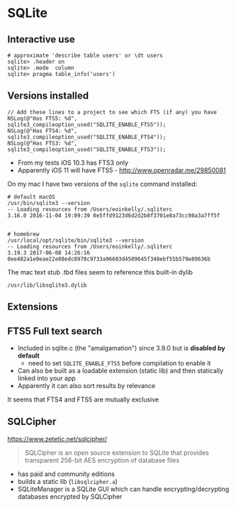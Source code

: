 # SQLite

## Interactive use

```
# approximate 'describe table users' or \dt users
sqlite> .header on
sqlite> .mode  column
sqlite> pragma table_info('users')
```

## Versions installed

```
// Add these lines to a project to see which FTS (if any) you have
NSLog(@"Has FTS5: %d", sqlite3_compileoption_used("SQLITE_ENABLE_FTS5"));
NSLog(@"Has FTS4: %d", sqlite3_compileoption_used("SQLITE_ENABLE_FTS4"));
NSLog(@"Has FTS3: %d", sqlite3_compileoption_used("SQLITE_ENABLE_FTS3"));
```

- From my tests iOS 10.3 has FTS3 only
- Apparently iOS 11 will have FTS5 - http://www.openradar.me/29850081

On my mac I have two versions of the `sqlite` command installed:

```
# default macOS
/usr/bin/sqlite3 --version
-- Loading resources from /Users/eoinkelly/.sqliterc
3.16.0 2016-11-04 19:09:39 0e5ffd9123d6d2d2b8f3701e8a73cc98a3a7ff5f


# homebrew
/usr/local/opt/sqlite/bin/sqlite3 --version
-- Loading resources from /Users/eoinkelly/.sqliterc
3.19.3 2017-06-08 14:26:16 0ee482a1e0eae22e08edc8978c9733a96603d4509645f348ebf55b579e89636b
```

The mac text stub .tbd files seem to reference this built-in dylib

    /usr/lib/libsqlite3.dylib

## Extensions

## FTS5 Full text search

- Included in sqlite.c (the "amalgamation") since 3.9.0 but is **disabled by
  default**
    - need to set `SQLITE_ENABLE_FTS5` before compilation to enable it
- Can also be built as a loadable extension (static lib) and then statically
  linked into your app
- Apparently it can also sort results by relevance

It seems that FTS4 and FTS5 are mutually exclusive

## SQLCipher

https://www.zetetic.net/sqlcipher/

> SQLCipher is an open source extension to SQLite that provides transparent
> 256-bit AES encryption of database files

- has paid and community editions
- builds a static lib (`libsqlcipher.a`)
- SQLiteManager is a SQLite GUI which can handle encrypting/decrypting databases
  encrypted by SQLCipher
